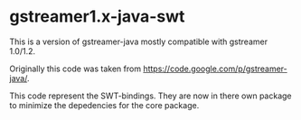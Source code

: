 gstreamer1.x-java-swt
=====================

This is a version of gstreamer-java mostly compatible with gstreamer 1.0/1.2.

Originally this code was taken from https://code.google.com/p/gstreamer-java/.

This code represent the SWT-bindings. They are now in there own package
to minimize the depedencies for the core package.
